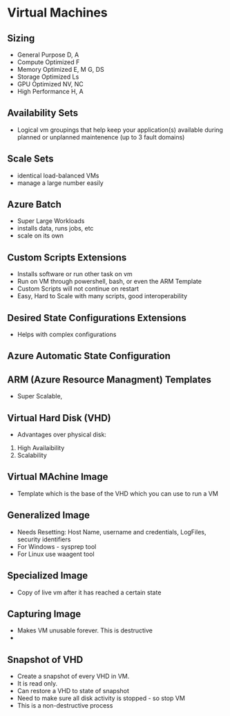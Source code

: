 # Virtual Machines


## Sizing

- General Purpose D, A
- Compute Optimized F
- Memory Optimized E, M G, DS
- Storage Optimized Ls
- GPU Optimized NV, NC
- High Performance H, A

## Availability Sets
- Logical vm groupings that help keep your application(s) available during planned or unplanned maintenence (up to 3 fault domains)

## Scale Sets
- identical load-balanced VMs
- manage a large number easily

## Azure Batch
- Super Large Workloads
- installs data, runs jobs, etc
- scale on its own

## Custom Scripts Extensions
- Installs software or run other task on vm
- Run on VM through powershell, bash, or even the ARM Template
- Custom Scripts will not continue on restart
- Easy, Hard to Scale with many scripts, good interoperability


## Desired State Configurations Extensions
- Helps with complex configurations

## Azure Automatic State Configuration


## ARM (Azure Resource Managment) Templates
- Super Scalable, 

## Virtual Hard Disk (VHD)
- Advantages over physical disk:
1) High Availaibility
2) Scalability

## Virtual MAchine Image
- Template which is the base of the VHD which you can use to run a VM

## Generalized Image
- Needs Resetting: Host Name, username and credentials, LogFiles, security identifiers
- For Windows - sysprep tool
- For Linux use waagent tool

## Specialized Image
- Copy of live vm after it has reached a certain state

## Capturing Image
- Makes VM unusable forever. This is destructive
- 

## Snapshot of VHD
- Create a snapshot of every VHD in VM.
- It is read only.
- Can restore a VHD to state of snapshot
- Need to make sure all disk activity is stopped - so stop VM
- This is a non-destructive process
